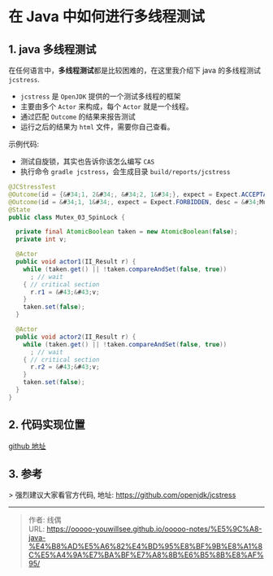 # 在 Java 中如何进行多线程测试


## 1. java 多线程测试

在任何语言中，**多线程测试**都是比较困难的，在这里我介绍下 java 的多线程测试 `jcstress`.

* `jcstress` 是 `OpenJDK` 提供的一个测试多线程的框架
* 主要由多个 `Actor` 来构成，每个 `Actor` 就是一个线程。
* 通过匹配 `Outcome` 的结果来报告测试
* 运行之后的结果为 `html` 文件，需要你自己查看。

示例代码:

* 测试自旋锁，其实也告诉你该怎么编写 `CAS`
* 执行命令 `gradle jcstress`，会生成目录 `build/reports/jcstress` 

```java
@JCStressTest
@Outcome(id = {&#34;1, 2&#34;, &#34;2, 1&#34;}, expect = Expect.ACCEPTABLE, desc = &#34;Mutex works&#34;)
@Outcome(id = &#34;1, 1&#34;, expect = Expect.FORBIDDEN, desc = &#34;Mutex failure&#34;)
@State
public class Mutex_03_SpinLock {

  private final AtomicBoolean taken = new AtomicBoolean(false);
  private int v;

  @Actor
  public void actor1(II_Result r) {
    while (taken.get() || !taken.compareAndSet(false, true))
      ; // wait
    { // critical section
      r.r1 = &#43;&#43;v;
    }
    taken.set(false);
  }

  @Actor
  public void actor2(II_Result r) {
    while (taken.get() || !taken.compareAndSet(false, true))
      ; // wait
    { // critical section
      r.r2 = &#43;&#43;v;
    }
    taken.set(false);
  }
}
```

## 2. 代码实现位置

[github 地址](https://github.com/ooooo-youwillsee/java-framework-guide/blob/main/demo-java-jcstress)


## 3. 参考

&gt; 强烈建议大家看官方代码, 地址: https://github.com/openjdk/jcstress

---

> 作者: 线偶  
> URL: https://ooooo-youwillsee.github.io/ooooo-notes/%E5%9C%A8-java-%E4%B8%AD%E5%A6%82%E4%BD%95%E8%BF%9B%E8%A1%8C%E5%A4%9A%E7%BA%BF%E7%A8%8B%E6%B5%8B%E8%AF%95/  

